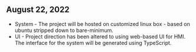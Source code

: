 
August 22, 2022
---------------
* System - The project will be hosted on customized linux box - based on ubuntu stripped down to bare-minimum.  
* UI - Project direction has been altered to using web-based UI for HMI. The interface for the system will be generated using TypeScript.
